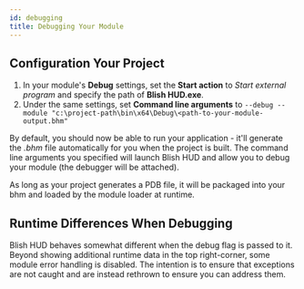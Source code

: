 ```yaml
---
id: debugging
title: Debugging Your Module
---
```


## Configuration Your Project

1. In your module's **Debug** settings, set the **Start action** to *Start external program* and specify the path of **Blish HUD.exe**.
2. Under the same settings, set **Command line arguments** to `--debug --module "c:\project-path\bin\x64\Debug\<path-to-your-module-output.bhm"`

By default, you should now be able to run your application - it'll generate the *.bhm* file automatically for you when the project is built.  The command line arguments you specified will launch Blish HUD and allow you to debug your module (the debugger will be attached).

As long as your project generates a PDB file, it will be packaged into your bhm and loaded by the module loader at runtime.

## Runtime Differences When Debugging

Blish HUD behaves somewhat different when the debug flag is passed to it.  Beyond showing additional runtime data in the top right-corner, some module error handling is disabled.  The intention is to ensure that exceptions are not caught and are instead rethrown to ensure you can address them.
